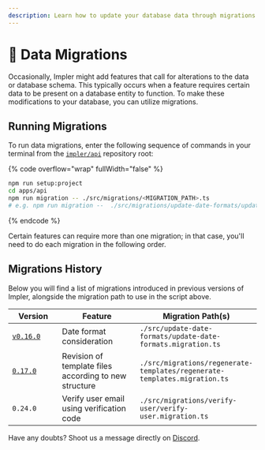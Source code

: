 ```yaml
---
description: Learn how to update your database data through migrations.
---
```


# 🔄 Data Migrations

Occasionally, Impler might add features that call for alterations to the data or database schema. This typically occurs when a feature requires certain data to be present on a database entity to function. To make these modifications to your database, you can utilize migrations.

## Running Migrations

To run data migrations, enter the following sequence of commands in your terminal from the [`impler/api`](https://github.com/implerhq/impler.io) repository root:

{% code overflow="wrap" fullWidth="false" %}
```bash
npm run setup:project
cd apps/api
npm run migration -- ./src/migrations/<MIGRATION_PATH>.ts
# e.g. npm run migration --  ./src/migrations/update-date-formats/update-date-formats.migration.ts
```
{% endcode %}

Certain features can require more than one migration; in that case, you'll need to do each migration in the following order.

## Migrations History

Below you will find a list of migrations introduced in previous versions of Impler, alongside the migration path to use in the script above.

<table><thead><tr><th width="145">Version</th><th width="235">Feature</th><th>Migration Path(s)</th></tr></thead><tbody><tr><td><a href="https://github.com/implerhq/impler.io/releases/tag/v0.16.0"><code>v0.16.0</code></a></td><td>Date format consideration</td><td><code>./src/update-date-formats/update-date-formats.migration.ts</code></td></tr><tr><td><a href="https://changelog.impler.io/february-2024/v0.17.0-select-sheet-modal-add-column-improvements-and-column-ordering-facility"><code>0.17.0</code></a></td><td>Revision of template files according to new structure</td><td><code>./src/migrations/regenerate-templates/regenerate-templates.migration.ts</code></td></tr><tr><td><code>0.24.0</code></td><td>Verify user email using verification code</td><td><code>./src/migrations/verify-user/verify-user.migration.ts</code></td></tr></tbody></table>

Have any doubts? Shoot us a message directly on [Discord](https://discord.impler.io).

